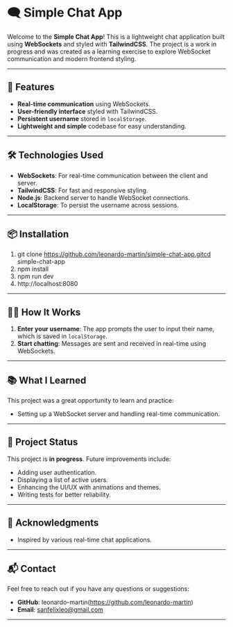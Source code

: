# 🗨️ Simple Chat App

Welcome to the **Simple Chat App**! This is a lightweight chat application built using **WebSockets** and styled with **TailwindCSS**. The project is a work in progress and was created as a learning exercise to explore WebSocket communication and modern frontend styling.

---

## 🚀 Features

- **Real-time communication** using WebSockets.
- **User-friendly interface** styled with TailwindCSS.
- **Persistent username** stored in `localStorage`.
- **Lightweight and simple** codebase for easy understanding.

---

## 🛠️ Technologies Used

- **WebSockets**: For real-time communication between the client and server.
- **TailwindCSS**: For fast and responsive styling.
- **Node.js**: Backend server to handle WebSocket connections.
- **LocalStorage**: To persist the username across sessions.

---

## 📦 Installation

1. git clone https://github.com/leonardo-martin/simple-chat-app.gitcd simple-chat-app
1. npm install
1. npm run dev
1. http://localhost:8080

---

## 🧑‍💻 How It Works

1. **Enter your username**: The app prompts the user to input their name, which is saved in `localStorage`.
1. **Start chatting**: Messages are sent and received in real-time using WebSockets.

---

## 📚 What I Learned

This project was a great opportunity to learn and practice:

- Setting up a WebSocket server and handling real-time communication.

---

## 🚧 Project Status

This project is **in progress**. Future improvements include:

- Adding user authentication.
- Displaying a list of active users.
- Enhancing the UI/UX with animations and themes.
- Writing tests for better reliability.

---

## 🌟 Acknowledgments

- Inspired by various real-time chat applications.

---

## 📬 Contact

Feel free to reach out if you have any questions or suggestions:

- **GitHub**: leonardo-martin(https://github.com/leonardo-martin)
- **Email**: sanfelixleo@gmail.com

---

<br>
